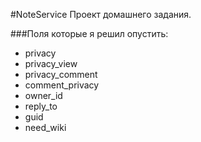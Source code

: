 #NoteService
Проект домашнего задания.

###Поля которые я решил опустить:
+ privacy
+ privacy_view
+ privacy_comment
+ comment_privacy
+ owner_id
+ reply_to
+ guid
+ need_wiki